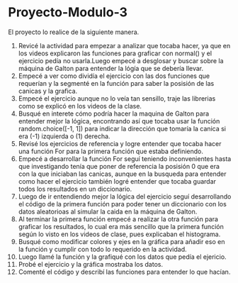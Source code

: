 # Proyecto-Modulo-3
El proyecto lo realice de la siguiente manera.
1. Revicé la actividad para empezar a analizar que tocaba hacer, ya que en los videos explicaron las funciones para graficar con normal() y el ejercicio pedía no usarla.Luego empecé a desglosar y buscar sobre la máquina de Galton para entender la lógía que se debería llevar.
2. Empecé a ver como dividía el ejercicio con las dos funciones que requerían y la segmenté en la función para saber la posisión de las canicas y la grafica.
3. Empecé el ejercicio aunque no lo veía tan sensillo, traje las librerias como se explicó en los videos de la clase.
4. Busqué en interete cómo podría hacer la maquina de Galton para entender mejor la lógica, encontrando así que tocaba usar la función random.choice([-1, 1]) para indicar la dirección que tomaría la canica si era (-1) izquierda o (1) derecha.
5. Revisé los ejercicios de referencia y logre entender que tocaba hacer una función For para la primera función que estaba definiendo.
6. Empecé a desarrollar la función For seguí teniendo inconvenientes hasta que investigando tenía que poner de referencia la posisión 0 que era con la que iniciaban las canicas, aunque en la busqueda para entender como hacer el ejercicio también logré entender que tocaba guardar todos los resultados en un diccionario.
7. Luego de ir entendiendo mejor la lógica del ejercicio seguí desarrollando el código de la primera función para poder tener un diccionario con los datos aleatorioas al simular la caida en la máquina de Galton.
8. Al terminar la primera función empecé a realizar la otra función para graficar los resultados, lo cual era más sencillo que la primera función según lo visto en los videos de clase, pues explicaban el histograma.
9. Busqué como modificar colores y ejes en la gráfica para añadir eso en la función y cumplir con todo lo requerido en la actividad.
10. Luego llamé la función y la grafiqué con los datos que pedía el ejericio.
11. Probé el ejercicio y la gráfica mostraba los datos.
12. Comenté el código y describí las funciones para entender lo que hacían.
